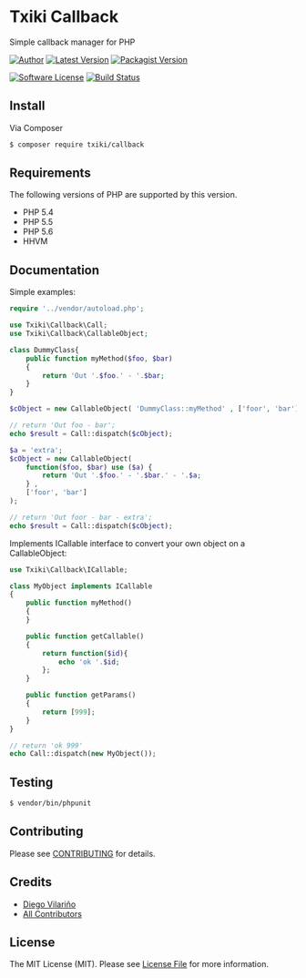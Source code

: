 # Txiki Callback

Simple callback manager for PHP

[![Author](http://img.shields.io/badge/author-@dieg0v-blue.svg?style=flat-square)](https://twitter.com/dieg0v)
[![Latest Version](https://img.shields.io/github/release/dieg0v/txiki-callback.svg?style=flat-square)](https://github.com/dieg0v/txiki-callback/releases)
[![Packagist Version](https://img.shields.io/packagist/v/txiki/callback.svg?style=flat-square)](https://packagist.org/packages/txiki/callback)

[![Software License](https://img.shields.io/badge/license-MIT-brightgreen.svg?style=flat-square)](LICENSE.md)
[![Build Status](https://img.shields.io/travis/dieg0v/txiki-callback/master.svg?style=flat-square)](https://travis-ci.org/dieg0v/txiki-callback)

## Install

Via Composer

``` bash
$ composer require txiki/callback
```

## Requirements

The following versions of PHP are supported by this version.

* PHP 5.4
* PHP 5.5
* PHP 5.6
* HHVM

## Documentation

Simple examples:

``` php
require '../vendor/autoload.php';

use Txiki\Callback\Call;
use Txiki\Callback\CallableObject;

class DummyClass{
	public function myMethod($foo, $bar)
	{
		return 'Out '.$foo.' - '.$bar;
	}
}

$cObject = new CallableObject( 'DummyClass::myMethod' , ['foor', 'bar']);

// return 'Out foo - bar';
echo $result = Call::dispatch($cObject);
```
```php
$a = 'extra';
$cObject = new CallableObject(
	function($foo, $bar) use ($a) {
		return 'Out '.$foo.' - '.$bar.' - '.$a;
	} ,
	['foor', 'bar']
);

// return 'Out foor - bar - extra';
echo $result = Call::dispatch($cObject);
```

Implements ICallable interface to convert your own object on a CallableObject:
```php
use Txiki\Callback\ICallable;

class MyObject implements ICallable
{
    public function myMethod()
    {
    }

    public function getCallable()
    {
        return function($id){
            echo 'ok '.$id;
        };
    }

    public function getParams()
    {
        return [999];
    }
}

// return 'ok 999'
echo Call::dispatch(new MyObject());
```

## Testing

``` bash
$ vendor/bin/phpunit
```

## Contributing

Please see [CONTRIBUTING](https://github.com/dieg0v/txiki-callback/blob/master/CONTRIBUTING.md) for details.

## Credits

- [Diego Vilariño](https://github.com/dieg0v)
- [All Contributors](https://github.com/dieg0v/txiki-callback/contributors)

## License

The MIT License (MIT). Please see [License File](https://github.com/dieg0v/txiki-callback/blob/master/LICENSE.md) for more information.
